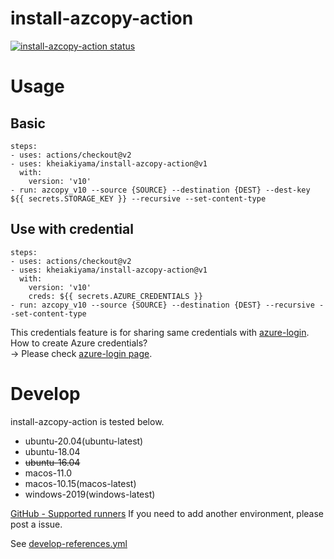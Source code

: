 # install-azcopy-action

<a href="https://github.com/kheiakiyama/install-azcopy-action/actions"><img alt="install-azcopy-action status" src="https://github.com/kheiakiyama/install-azcopy-action/workflows/build-test/badge.svg"></a>

# Usage

## Basic
```
steps:
- uses: actions/checkout@v2
- uses: kheiakiyama/install-azcopy-action@v1
  with:
    version: 'v10'
- run: azcopy_v10 --source {SOURCE} --destination {DEST} --dest-key ${{ secrets.STORAGE_KEY }} --recursive --set-content-type
```

## Use with credential
```
steps:
- uses: actions/checkout@v2
- uses: kheiakiyama/install-azcopy-action@v1
  with:
    version: 'v10'
    creds: ${{ secrets.AZURE_CREDENTIALS }}
- run: azcopy_v10 --source {SOURCE} --destination {DEST} --recursive --set-content-type
```

This credentials feature is for sharing same credentials with [azure-login](https://github.com/marketplace/actions/azure-login).  
How to create Azure credentials?  
-> Please check [azure-login page](https://github.com/marketplace/actions/azure-login#configure-azure-credentials).

# Develop

install-azcopy-action is tested below.
- ubuntu-20.04(ubuntu-latest)
- ubuntu-18.04
- ~~ubuntu-16.04~~
- macos-11.0
- macos-10.15(macos-latest)
- windows-2019(windows-latest)

[GitHub - Supported runners](https://docs.github.com/en/free-pro-team@latest/actions/reference/specifications-for-github-hosted-runners#supported-runners-and-hardware-resources)
If you need to add another environment, please post a issue.

See [develop-references.yml](develop-references.yml)
